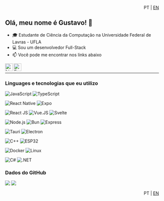  <p style="text-align:right"> PT | <a href="https://github.com/GustavoRFS/GustavoRFS/blob/main/README.en-US.md">EN</a> </p>

## Olá, meu nome é Gustavo! 👋

- 🎓 Estudante de Ciência da Computação na Universidade Federal de Lavras - UFLA
- 💻 Sou um desenvolvedor Full-Stack
- 📫 Você pode me encontrar nos links abaixo

<a target="_blank" href="https://www.linkedin.com/in/GustavoRFS/">
  <img align="left" alt="LinkedIN" width="25px" src="https://logospng.org/download/linkedin/logo-linkedin-icon-2048.png" /> 
</a>

<a target="_blank" href="mailto:gustavorfs.dev@gmail.com">
  <img align="left" alt="E-mail" width="25px" src="https://logodownload.org/wp-content/uploads/2018/03/gmail-logo-16.png" />
</a>

<br>

---

### Linguages e tecnologias que eu utilizo

![JavaScript](https://img.shields.io/badge/-Javascript-333?style=for-the-badge&logo=javascript)
![TypeScript](https://img.shields.io/badge/-Typescript-333?style=for-the-badge&logo=typescript)

![React Native](https://img.shields.io/badge/-React%20Native-333?style=for-the-badge&logo=react)
![Expo](https://img.shields.io/badge/-Expo-333?style=for-the-badge&logo=Expo)

![React JS](https://img.shields.io/badge/-React-333?style=for-the-badge&logo=react)
![Vue.JS](https://img.shields.io/badge/-Vue.js-333?style=for-the-badge&logo=vue.js)
![Svelte](https://img.shields.io/badge/-svelte-333?style=for-the-badge&logo=svelte)

![Node.js](https://img.shields.io/badge/-Node.js-333?style=for-the-badge&logo=node.js)
![Bun](https://img.shields.io/badge/-Bun-333?style=for-the-badge&logo=bun)
![Express](https://img.shields.io/badge/-ExpressJS-333?style=for-the-badge&logo=express)

![Tauri](https://img.shields.io/badge/-Tauri-333?style=for-the-badge&logo=tauri)
![Electron](https://img.shields.io/badge/-Electron-333?style=for-the-badge&logo=electron)

![C++](https://img.shields.io/badge/-C++-333?style=for-the-badge&logo=c%2B%2B)
![ESP32](https://img.shields.io/badge/-ESP32-333?style=for-the-badge&logo=espressif)

![Docker](https://img.shields.io/badge/-Docker-333?style=for-the-badge&logo=docker)
![Linux](https://img.shields.io/badge/-Linux-333?style=for-the-badge&logo=linux)

![C#](https://img.shields.io/badge/-C%23-333?style=for-the-badge&logo=C-sharp)
![.NET](https://img.shields.io/badge/-.NET-333?style=for-the-badge&logo=.net)


### Dados do GitHub

![](https://github-readme-stats.vercel.app/api?username=GustavoRFS&show_icons=true&theme=blueberry)
![](https://github-readme-stats.vercel.app/api/top-langs/?username=GustavoRFS&layout=compact&theme=blueberry)


<p style="text-align:right"> PT | <a href="https://github.com/GustavoRFS/GustavoRFS/blob/main/README.en-US.md">EN</a> </p>
